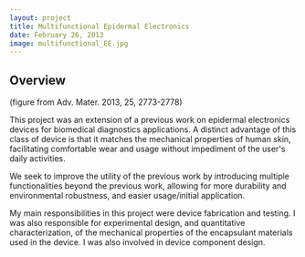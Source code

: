 ```yaml
---
layout: project
title: Multifunctional Epidermal Electronics
date: February 26, 2013
image: multifunctional_EE.jpg
---
```


## Overview

(figure from Adv. Mater. 2013, 25, 2773-2778)

This project was an extension of a previous work on epidermal electronics
devices for biomedical diagnostics applications. A distinct advantage
of this class of device is that it matches the mechanical properties of
human skin, facilitating comfortable wear and usage without impediment
of the user's daily activities.

We seek to improve the utility of the previous work by introducing
multiple functionalities beyond the previous work, allowing for more
durability and environmental robustness, and easier usage/initial
application.

My main responsibilities in this project were device fabrication and testing.
I was also responsible for experimental design, and quantitative characterization, of the mechanical properties of the encapsulant materials
used in the device. I was also involved in device component design.
